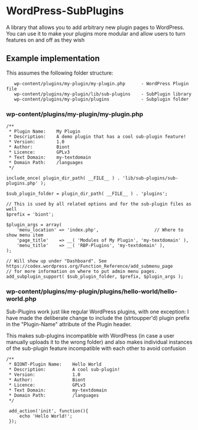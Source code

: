 WordPress-SubPlugins
====================

A library that allows you to add arbitrary new plugin pages to WordPress.
You can use it to make your plugins more modular and allow users to turn features on and off as they wish

## Example implementation

This assumes the following folder structure:

       wp-content/plugins/my-plugin/my-plugin.php      - WordPress Plugin file
       wp-content/plugins/my-plugin/lib/sub-plugins    - SubPlugin library
       wp-content/plugins/my-plugin/plugins            - Subplugin folder

### wp-content/plugins/my-plugin/my-plugin.php


    /**
     * Plugin Name:    My Plugin
     * Description:    A demo plugin that has a cool sub-plugin feature!
     * Version:        1.0
     * Author:         Biont
     * Licence:        GPLv3
     * Text Domain:    my-textdomain
     * Domain Path:    /languages
     */    

    include_once( plugin_dir_path( __FILE__ ) . 'lib/sub-plugins/sub-plugins.php' );
    
    $sub_plugin_folder = plugin_dir_path( __FILE__ ) . 'plugins';
    
    // This is used by all related options and for the sub-plugin files as well
    $prefix = 'biont';

    $plugin_args = array(
    	'menu_location' => 'index.php',                     // Where to show menu item 
	    'page_title'    => __( 'Modules of My Plugin', 'my-textdomain' ),
	    'menu_title'    => __( 'RBP-Plugins', 'my-textdomain' ),
    );
    
    // Will show up under "Dashboard". See https://codex.wordpress.org/Function_Reference/add_submenu_page 
    // for more information on where to put admin menu pages.
    add_subplugin_support( $sub_plugin_folder, $prefix, $plugin_args );

### wp-content/plugins/my-plugin/plugins/hello-world/hello-world.php

Sub-Plugins work just like regular WordPress plugins, with one exception:
I have made the deliberate change to include the (strtoupper'd) plugin prefix in the "Plugin-Name" 
attribute of the Plugin header.

This makes sub-plugins incompatible with WordPress (in case a user manually uploads it to the wrong folder)
and also makes individual instances of the sub-plugin feature incompatible with each other to avoid confusion



    /**
     * BIONT-Plugin Name:    Hello World
     * Description:          A cool sub-plugin!
     * Version:              1.0
     * Author:               Biont
     * Licence:              GPLv3
     * Text Domain:          my-textdomain
     * Domain Path:          /languages
     */   
     
     add_action('init', function(){
         echo 'Hello World!';
     });

